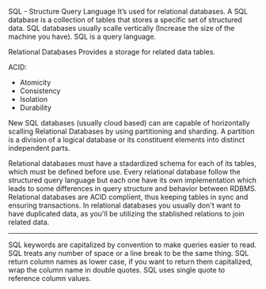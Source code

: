SQL - Structure Query Language
It’s used for relational databases. A SQL database is a collection of 
tables that stores a specific set of structured data.
SQL databases usually scalle vertically (Increase the size of the machine 
you have).
SQL is a query language.

Relational Databases
Provides a storage for related data tables.

ACID:
- Atomicity
- Consistency
- Isolation
- Durability

New SQL databases (usually cloud based) can are capable of horizontally
scalling Relational Databases by using partitioning and sharding.
A partition is a division of a logical database or its constituent
elements into distinct independent parts.

Relational databases must have a stadardized schema for each of its tables,
which must be defined before use.
Every relational database follow the structured query language but each one
have its own implementation which leads to some differences in query structure
and behavior between RDBMS.
Relational databases are ACID complient, thus keeping tables in sync and
ensuring transactions.
In relational databases you usually don't want to have duplicated data, as
you'll be utilizing the stablished relations to join related data.

---
SQL keywords are capitalized by convention to make queries easier to read.
SQL treats any number of space or a line break to be the same thing.
SQL return column names as lower case, if you want to return them capitalized, wrap the column name in double quotes.
SQL uses single quote to reference column values.